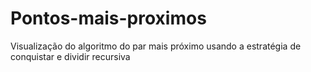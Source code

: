 # Pontos-mais-proximos
Visualização do algoritmo do par mais próximo usando a estratégia de conquistar e dividir recursiva

